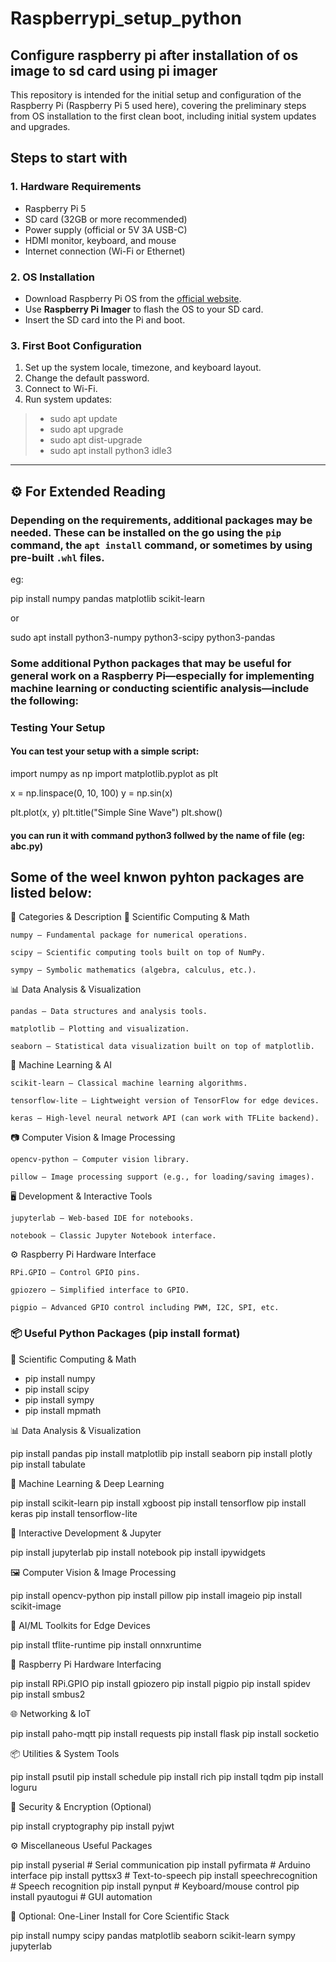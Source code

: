 # Raspberrypi_setup_python
## Configure raspberry pi after installation of os image to sd card using pi imager

This repository is intended for the initial setup and configuration of the Raspberry Pi (Raspberry Pi 5 used here), covering the preliminary steps from OS installation to the first clean boot, including initial system updates and upgrades.

## Steps to start with

### 1. Hardware Requirements

- Raspberry Pi 5
- SD card (32GB or more recommended)
- Power supply (official or 5V 3A USB-C)
- HDMI monitor, keyboard, and mouse
- Internet connection (Wi-Fi or Ethernet)

### 2. OS Installation

- Download Raspberry Pi OS from the [official website](https://www.raspberrypi.com/software/).
- Use **Raspberry Pi Imager** to flash the OS to your SD card.
- Insert the SD card into the Pi and boot.


###  3. First Boot Configuration

1. Set up the system locale, timezone, and keyboard layout.
2. Change the default password.
3. Connect to Wi-Fi.
4. Run system updates:
> - sudo apt update
> - sudo apt upgrade
> - sudo apt dist-upgrade 
> - sudo apt install python3 idle3


---

## ⚙️ For Extended Reading

### Depending on the requirements, additional packages may be needed. These can be installed on the go using the `pip` command, the `apt install` command, or sometimes by using pre-built `.whl` files.

eg: 

pip install numpy pandas matplotlib scikit-learn

or

sudo apt install python3-numpy python3-scipy python3-pandas


### Some additional Python packages that may be useful for general work on a Raspberry Pi—especially for implementing machine learning or conducting scientific analysis—include the following:



### Testing Your Setup

#### You can test your setup with a simple script:

import numpy as np
import matplotlib.pyplot as plt

x = np.linspace(0, 10, 100)
y = np.sin(x)

plt.plot(x, y)
plt.title("Simple Sine Wave")
plt.show()

#### you can run it with command python3 follwed by the name of file (eg: abc.py)


## Some of the weel knwon pyhton packages are listed below:
🧰 Categories & Description
🧮 Scientific Computing & Math

    numpy – Fundamental package for numerical operations.

    scipy – Scientific computing tools built on top of NumPy.

    sympy – Symbolic mathematics (algebra, calculus, etc.).

📊 Data Analysis & Visualization

    pandas – Data structures and analysis tools.

    matplotlib – Plotting and visualization.

    seaborn – Statistical data visualization built on top of matplotlib.

🤖 Machine Learning & AI

    scikit-learn – Classical machine learning algorithms.

    tensorflow-lite – Lightweight version of TensorFlow for edge devices.

    keras – High-level neural network API (can work with TFLite backend).

📷 Computer Vision & Image Processing

    opencv-python – Computer vision library.

    pillow – Image processing support (e.g., for loading/saving images).

🖥️ Development & Interactive Tools

    jupyterlab – Web-based IDE for notebooks.

    notebook – Classic Jupyter Notebook interface.

⚙️ Raspberry Pi Hardware Interface

    RPi.GPIO – Control GPIO pins.

    gpiozero – Simplified interface to GPIO.

    pigpio – Advanced GPIO control including PWM, I2C, SPI, etc.



### 📦 Useful Python Packages (pip install format)
🧮 Scientific Computing & Math

- pip install numpy
- pip install scipy
- pip install sympy
- pip install mpmath

📊 Data Analysis & Visualization

pip install pandas
pip install matplotlib
pip install seaborn
pip install plotly
pip install tabulate

🤖 Machine Learning & Deep Learning

pip install scikit-learn
pip install xgboost
pip install tensorflow
pip install keras
pip install tensorflow-lite

🧪 Interactive Development & Jupyter

pip install jupyterlab
pip install notebook
pip install ipywidgets

🖼️ Computer Vision & Image Processing

pip install opencv-python
pip install pillow
pip install imageio
pip install scikit-image

🧠 AI/ML Toolkits for Edge Devices

pip install tflite-runtime
pip install onnxruntime

🐍 Raspberry Pi Hardware Interfacing

pip install RPi.GPIO
pip install gpiozero
pip install pigpio
pip install spidev
pip install smbus2

🌐 Networking & IoT

pip install paho-mqtt
pip install requests
pip install flask
pip install socketio

📦 Utilities & System Tools

pip install psutil
pip install schedule
pip install rich
pip install tqdm
pip install loguru

🔐 Security & Encryption (Optional)

pip install cryptography
pip install pyjwt

⚙️ Miscellaneous Useful Packages

pip install pyserial          # Serial communication
pip install pyfirmata         # Arduino interface
pip install pyttsx3           # Text-to-speech
pip install speechrecognition # Speech recognition
pip install pynput            # Keyboard/mouse control
pip install pyautogui         # GUI automation

📝 Optional: One-Liner Install for Core Scientific Stack

pip install numpy scipy pandas matplotlib seaborn scikit-learn sympy jupyterlab
